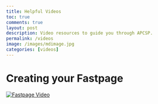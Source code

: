 ```yaml
---
title: Helpful Videos
toc: true
comments: true
layout: post
description: Video resources to guide you through APCSP.
permalink: /videos
image: /images/mdimage.jpg
categories: [videos]
---
```


# Creating your Fastpage
[![Fastpage Video](hhttps://www.youtube.com/watch?v=sepml4GLLSM/0.jpg)](https://www.youtube.com/watch?v=sepml4GLLSM)